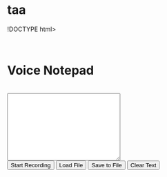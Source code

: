 # taa
!DOCTYPE html>
<html>
  <head>
    <title>Currency Converter in Javascript</title>
    <link
      rel="stylesheet"
      href="https://stackpath.bootstrapcdn.com/bootstrap/4.3.1/css/bootstrap.min.css"
    />
  
  </head>
  <body>
    <div class="container">
      <br>
      <h1 class="text-center">
        Voice Notepad
      </h1>
      <br>
      <span id="instructions"></span>
      <div class="form-group">
      <textarea class="form-control" id="textarea" cols="30" rows="10"></textarea>
      </div>
      <button id="start" class="btn btn-primary btn-block">
        Start Recording
      </button>
      <button id="load" class="btn btn-success btn-block">
        Load File
      </button>
      <button id="saveas" class="btn btn-warning btn-block">
        Save to File
      </button>
      <button id="clear" class="btn btn-danger btn-block">
        Clear Text
      </button>
    </div>
</body>
  <script src="https://ajax.googleapis.com/ajax/libs/jquery/3.4.1/jquery.min.js"></script>
  <script src="index.js"></script>
</html>

